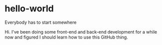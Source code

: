 # hello-world
Everybody has to start somewhere

Hi. I've been doing some front-end and back-end development for a while now and figured I should learn how to use this GitHub thing.
